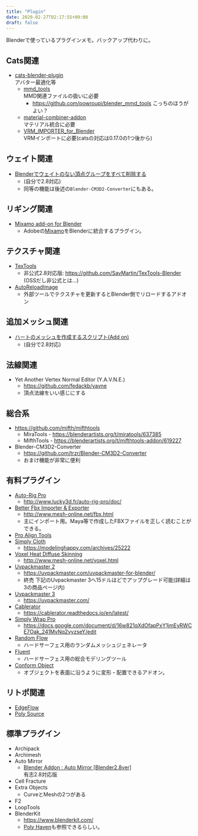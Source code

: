 ```yaml
---
title: "Plugin"
date: 2020-02-27T02:17:55+09:00
draft: false
---
```


Blenderで使っているプラグインメモ。バックアップ代わりに。

## Cats関連
* [cats-blender-plugin](https://github.com/michaeldegroot/cats-blender-plugin/)  
    アバター最適化等
  * [mmd_tools](https://github.com/sugiany/blender_mmd_tools)  
    MMD関連ファイルの扱いに必要
    * https://github.com/powroupi/blender_mmd_tools こっちのほうがよい？
  * [material-combiner-addon](https://github.com/Grim-es/material-combiner-addon)  
    マテリアル統合に必要
  * [VRM_IMPORTER_for_Blender](https://github.com/saturday06/VRM_IMPORTER_for_Blender)  
    VRMインポートに必要(catsの対応は0.17.0の1つ後から)

## ウェイト関連
* [Blenderでウェイトのない頂点グループをすべて削除する](https://scrapbox.io/keroxp/Blender%E3%81%A7%E3%82%A6%E3%82%A7%E3%82%A4%E3%83%88%E3%81%AE%E3%81%AA%E3%81%84%E9%A0%82%E7%82%B9%E3%82%B0%E3%83%AB%E3%83%BC%E3%83%97%E3%82%92%E3%81%99%E3%81%B9%E3%81%A6%E5%89%8A%E9%99%A4%E3%81%99%E3%82%8B)
  * (自分で2.8対応)
  * 同等の機能は後述の`Blender-CM3D2-Converter`にもある。

## リギング関連
* [Mixamo add-on for Blender](https://substance3d.adobe.com/plugins/mixamo-in-blender/)
  * Adobeの[Mixamo](https://www.mixamo.com/)をBlenderに統合するプラグイン。

## テクスチャ関連
* [TexTools](http://renderhjs.net/textools/blender/)
  * 非公式2.8対応版: https://github.com/SavMartin/TexTools-Blender (OSSだし非公式とは…)
* [AutoReloadImage](https://yukimi-blend.blogspot.com/2019/12/blog-post.html)
  * 外部ツールでテクスチャを更新するとBlender側でリロードするアドオン

## 追加メッシュ関連
* [ハートのメッシュを作成するスクリプト(Add on)](https://blender.jp/modules/newbb/index.php?topic_id=1341)
  * (自分で2.8対応)

## 法線関連
* Yet Another Vertex Normal Editor (Y.A.V.N.E.)
  * https://github.com/fedackb/yavne
  * 頂点法線をいい感じにする

## 総合系
* https://github.com/mifth/mifthtools  
  * MiraTools - https://blenderartists.org/t/miratools/637385
  * MifthTools - https://blenderartists.org/t/mifthtools-addon/619227
* Blender-CM3D2-Converter
  * https://github.com/trzr/Blender-CM3D2-Converter
  * おまけ機能が非常に便利

## 有料プラグイン
* [Auto-Rig Pro](https://blendermarket.com/products/auto-rig-pro)
  * http://www.lucky3d.fr/auto-rig-pro/doc/
* [Better Fbx Importer & Exporter](https://blendermarket.com/products/better-fbx-importer--exporter)
  * http://www.mesh-online.net/fbx.html
  * 主にインポート用。Maya等で作成したFBXファイルを正しく読むことができる。
* [Pro Align Tools](https://blendermarket.com/products/pro-align-tools)
* [Simply Cloth](https://gumroad.com/l/vpzMx)
  * https://modelinghappy.com/archives/25222
* [Voxel Heat Diffuse Skinning](https://blendermarket.com/products/voxel-heat-diffuse-skinning)
  * http://www.mesh-online.net/voxel.html
* [Uvpackmaster 2](https://blendermarket.com/products/uvpackmaster2)
  * https://uvpackmaster.com/uvpackmaster-for-blender/
  * 終売 下記のUvpackmaster 3へ15ドルほどでアップグレード可能(詳細は3の商品ページ内)
* [Uvpackmaster 3](https://blendermarket.com/products/uvpackmaster)
  * https://uvpackmaster.com/
* [Cablerator](https://blendermarket.com/products/cbl)
  * https://cablerator.readthedocs.io/en/latest/
* [Simply Wrap Pro](https://blendermarket.com/products/simply-wrap-pro)
  * https://docs.google.com/document/d/16w821qXdOfapPxY1jmEyRWCE7Oak_241MvNq2vyzseY/edit
* [Random Flow](https://blendermarket.com/products/random-flow)
  * ハードサーフェス用のランダムメッシュジェネレータ
* [Fluent](https://blendermarket.com/products/fluent)
  * ハードサーフェス用の総合モデリングツール
* [Conform Object](https://blendermarket.com/products/conform-object)
  * オブジェクトを表面に沿うように変形・配置できるアドオン。

## リトポ関連
* [EdgeFlow](https://github.com/BenjaminSauder/EdgeFlow)
* [Poly Source](https://gumroad.com/derksen#mNvmS)

## 標準プラグイン
* Archipack
* Archimesh
* Auto Mirror
  * [Blender Addon : Auto Mirror [Blender2.8ver]](https://gumroad.com/l/vgRSB)  
    有志2.8対応版
* Cell Fracture
* Extra Objects
  * CurveとMeshの2つがある
* F2
* LoopTools
* BlenderKit
  * https://www.blenderkit.com/
  * [Poly Haven](https://polyhaven.com/)も参照できるらしい。
